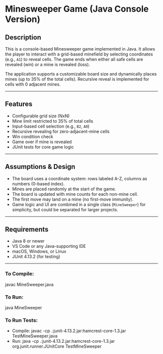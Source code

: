 # Minesweeper Game (Java Console Version)

## Description

This is a console-based Minesweeper game implemented in Java. It allows the player to interact with a grid-based minefield by selecting coordinates (e.g., `A1`) to reveal cells. The game ends when either all safe cells are revealed (win) or a mine is revealed (loss).

The application supports a customizable board size and dynamically places mines (up to 35% of the total cells). Recursive reveal is implemented for cells with 0 adjacent mines.

---

## Features

- Configurable grid size (NxN)
- Mine limit restricted to 35% of total cells
- Input-based cell selection (e.g., `B2`, `A0`)
- Recursive revealing for zero-adjacent-mine cells
- Win condition check
- Game over if mine is revealed
- JUnit tests for core game logic

---

## Assumptions & Design

- The board uses a coordinate system: rows labeled A-Z, columns as numbers (0-based index).
- Mines are placed randomly at the start of the game.
- The board is updated with mine counts for each non-mine cell.
- The first move may land on a mine (no first-move immunity).
- Game logic and UI are combined in a single class (`MineSweeper`) for simplicity, but could be separated for larger projects.

---

## Requirements

- Java 8 or newer
- VS Code or any Java-supporting IDE
- macOS, Windows, or Linux
- JUnit 4.13.2 (for testing)

---

### To Compile:
javac MineSweeper.java

### To Run:
java MineSweeper

### To Run Tests:
- Compile:
  javac -cp .:junit-4.13.2.jar:hamcrest-core-1.3.jar TestMineSweeper.java
- Run:
  java -cp .:junit-4.13.2.jar:hamcrest-core-1.3.jar org.junit.runner.JUnitCore TestMineSweeper
